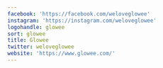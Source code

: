 ```yaml
---
facebook: 'https://facebook.com/weloveglowee'
instagram: 'https://instagram.com/weloveglowee'
logohandle: glowee
sort: glowee
title: Glowee
twitter: weloveglowee
website: 'https://www.glowee.com/'
---
```


